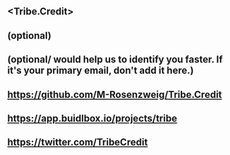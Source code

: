 ## <Tribe.Credit>

## <Moshe Rosenzweig> (optional)

## <Used Email in Buidlbox> (optional/ would help us to identify you faster. If it's your primary email, don't add it here.)

## <Full Stack Developer>

## <https://github.com/M-Rosenzweig/Tribe.Credit>

## <https://app.buidlbox.io/projects/tribe>

## <https://twitter.com/TribeCredit>
